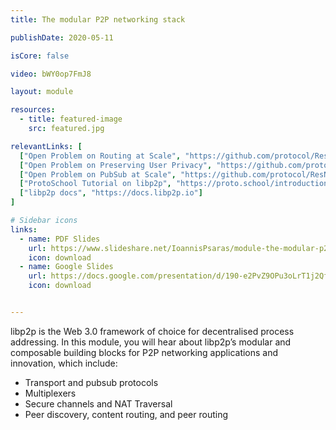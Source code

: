 ```yaml
---
title: The modular P2P networking stack

publishDate: 2020-05-11

isCore: false

video: bWY0op7FmJ8

layout: module

resources:
  - title: featured-image
    src: featured.jpg

relevantLinks: [
  ["Open Problem on Routing at Scale", "https://github.com/protocol/ResNetLab/blob/master/OPEN_PROBLEMS/ROUTING_AT_SCALE.md"],
  ["Open Problem on Preserving User Privacy", "https://github.com/protocol/ResNetLab/blob/master/OPEN_PROBLEMS/PRESERVE_USER_PRIVACY.md"],
  ["Open Problem on PubSub at Scale", "https://github.com/protocol/ResNetLab/blob/master/OPEN_PROBLEMS/PUBSUB_AT_SCALE.md"],
  ["ProtoSchool Tutorial on libp2p", "https://proto.school/introduction-to-libp2p"],
  ["libp2p docs", "https://docs.libp2p.io"]
]

# Sidebar icons
links:
  - name: PDF Slides
    url: https://www.slideshare.net/IoannisPsaras/module-the-modular-p2-p-networking-stack/IoannisPsaras/module-the-modular-p2-p-networking-stack
    icon: download
  - name: Google Slides
    url: https://docs.google.com/presentation/d/190-e2PvZ9OPu3oLrT1j2Qf5RmWygV-7txpYrrcnip04/edit?usp=sharing
    icon: download


---
```


libp2p is the  Web 3.0 framework of choice for decentralised process addressing. In this module, you will hear about libp2p’s modular and composable building blocks for P2P networking applications and innovation, which include:

  - Transport and pubsub protocols
  - Multiplexers
  - Secure channels and NAT Traversal
  - Peer discovery, content routing, and peer routing

<!--more-->
